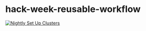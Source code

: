# hack-week-reusable-workflow

[![Nightly Set Up Clusters](https://github.com/arybolovlev/hack-week-reusable-workflow/actions/workflows/nightly-setup-clusters.yaml/badge.svg?event=schedule)](https://github.com/arybolovlev/hack-week-reusable-workflow/actions/workflows/nightly-setup-clusters.yaml)
